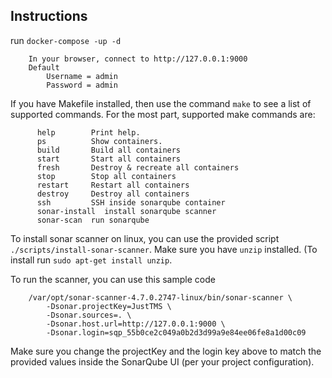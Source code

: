 ## Instructions
run `docker-compose -up -d`
```
    In your browser, connect to http://127.0.0.1:9000
    Default
        Username = admin
        Password = admin
```
If you have Makefile installed, then use the command `make` to see a list of supported commands. For the most part, supported make commands are:
````
      help        Print help.
      ps          Show containers.
      build       Build all containers
      start       Start all containers
      fresh       Destroy & recreate all containers
      stop        Stop all containers
      restart     Restart all containers
      destroy     Destroy all containers
      ssh         SSH inside sonarqube container
      sonar-install  install sonarqube scanner
      sonar-scan  run sonarqube
````

To install sonar scanner on linux, you can use the provided script `./scripts/install-sonar-scanner`. Make sure you have `unzip` installed. (To install run `sudo apt-get install unzip`.

To run the scanner, you can use this sample code
````
	/var/opt/sonar-scanner-4.7.0.2747-linux/bin/sonar-scanner \
		-Dsonar.projectKey=JustTMS \
		-Dsonar.sources=. \
		-Dsonar.host.url=http://127.0.0.1:9000 \
		-Dsonar.login=sqp_55b0ce2c049a0b2d3d99a9e84ee06fe8a1d00c09
````
Make sure you change the projectKey and the login key above to match the provided values inside the SonarQube UI (per your project configuration).

